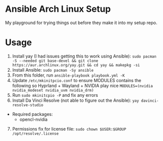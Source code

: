 # Ansible Arch Linux Setup
My playground for trying things out before they make it into my setup repo.

# Usage
1. Install yay (I had issues getting this to work using Ansible): `sudo pacman -S --needed git base-devel && git clone https://aur.archlinux.org/yay.git && cd yay && makepkg -si`
2. Install Ansible: `sudo pacman -Sy ansible`
3. From this folder, run `ansible-playbook playbook.yml -K`
4. Update `/etc/mkinitpcio.conf` to ensure MODULES contains the following so Hyprland + Wayland + NVIDIA play nice
`MODULES=(nvidia nvidia_modeset nvidia_uvm nvidia_drm)`
5. Run `sudo mkinitcpio -P` and fix any errors
6. Install Da Vinci Resolve (not able to figure out the Ansible):
`yay davinci-resolve-studio`
  - Required packages:
    - opencl-nvidia
7. Permissions fix for license file: `sudo chown $USER:$GROUP /opt/resolve/.license`
